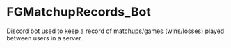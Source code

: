 # FGMatchupRecords_Bot

Discord bot used to keep a record of matchups/games (wins/losses) played between users in a server. 
